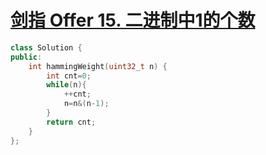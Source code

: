 # [剑指 Offer 15. 二进制中1的个数](https://leetcode-cn.com/problems/er-jin-zhi-zhong-1de-ge-shu-lcof/)

```cpp
class Solution {
public:
    int hammingWeight(uint32_t n) {
        int cnt=0;
        while(n){
            ++cnt;
            n=n&(n-1);
        }
        return cnt;
    }
};
```
